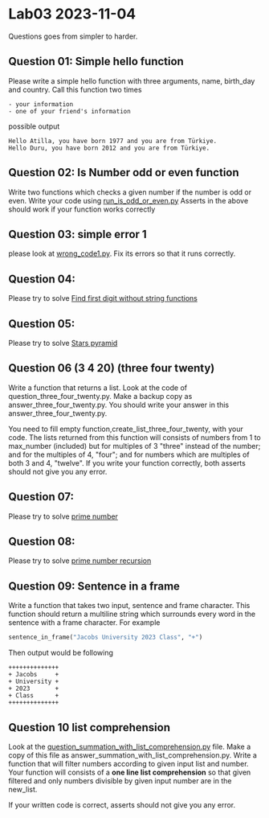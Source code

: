 # Lab03 2023-11-04

Questions goes from simpler to harder.

## Question 01:  Simple hello function

Please write a simple hello function with three arguments, name, birth_day and country.
Call this function two times

	- your information 
 	- one of your friend's information

possible output

	Hello Atilla, you have born 1977 and you are from Türkiye.
	Hello Duru, you have born 2012 and you are from Türkiye.


## Question 02:  Is Number odd or even function

Write two functions which checks a given number if the number is odd or even.
Write your code using [run_is_odd_or_even.py](run_is_odd_or_even.py)
Asserts in the above should work if your function works correctly


## Question 03: simple error 1

please look at [wrong_code1.py](wrong_code1.py). 
Fix its errors so that it runs correctly.

## Question 04: 
Please try to solve [Find first digit without string functions](../../../course-content/questions/find-first-digit.md)


## Question 05: 
Please try to solve [Stars pyramid](../../../course-content/questions/star-pyramid-1.md)

## Question 06 (3 4 20) (three four twenty)

Write a function that returns a list.
Look at the code of question_three_four_twenty.py.
Make a backup copy as answer_three_four_twenty.py.
You should write your answer in this answer_three_four_twenty.py.

You need to fill empty function,create_list_three_four_twenty, with your code.
The lists returned from this function will consists of numbers from 1 to max_number (included) but for multiples of 3  "three" instead of the number; and for the multiples of 4, "four"; and for numbers which are multiples of both 3 and 4, "twelve".
If you write your function correctly, both asserts should not give you any error.


## Question 07: 
Please try to solve [prime number](../../../course-content/questions/prime-number.md)

## Question 08: 
Please try to solve [prime number recursion](../../../course-content/questions/prime-number_recursion.md)

## Question 09:  Sentence in a frame

Write a function that takes two input, sentence and frame character. 
This function should return a multiline string which surrounds every word in the sentence with a frame character. 
For example

```python
sentence_in_frame("Jacobs University 2023 Class", "+")
```

Then output would be following

	++++++++++++++
	+ Jacobs     +
	+ University +
	+ 2023       +
	+ Class      +
	++++++++++++++

## Question 10 list comprehension

Look at the [question_summation_with_list_comprehension.py](question_summation_with_list_comprehension.py) file.
Make a copy  of this file as answer_summation_with_list_comprehension.py.
Write a function that will filter numbers according to given input list and  number. 
Your function will consists of a **one line list comprehension** so that given filtered and only numbers divisible by given input number are in the new_list.

If your written code is correct, asserts should not give you any error.